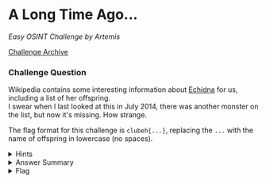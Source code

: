 # A Long Time Ago...

<i>Easy OSINT Challenge by Artemis</i>

[Challenge Archive](https://ctf-2023.clubeh.ca/challenges#A%20Long%20Time%20Ago...-290362361)

### Challenge Question

Wikipedia contains some interesting information about [Echidna](https://en.wikipedia.org/wiki/Echidna_(mythology)) for us, including a list of her offspring.  
I swear when I last looked at this in July 2014, there was another monster on the list, but now it's missing. How strange.

The flag format for this challenge is `clubeh{...}`, replacing the `...` with the name of offspring in lowercase (no spaces).

<details> 
  <summary>Hints</summary>
  <ol>
   <li>So many people can edit Wikipedia, I wonder how they keep track of the changes.</li>
  </ol>
</details>

<details> 
  <summary>Answer Summary</summary>
  <ol>
    <li>Go into wikipedia history</li>
    <li>Go to history from 19:21, 15 April 2014</li>
    <li>Find missing offspring under "Offspring" on page</li>
  </ol>
</details>

<details> 
  <summary>Flag</summary>
  &emsp;<b>clubeh{teumessianfox}</b>
</details>
